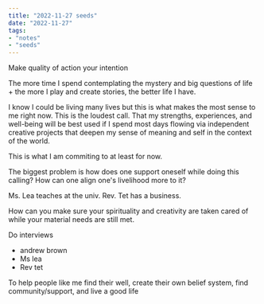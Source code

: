 ```yaml
---
title: "2022-11-27 seeds"
date: "2022-11-27"
tags:
- "notes"
- "seeds"
---
```


Make quality of action your intention

The more time I spend contemplating the mystery and big questions of life + the more I play and create stories, the better life I have.

I know I could be living many lives but this is what makes the most sense to me right now. This is the loudest call. That my strengths, experiences, and well-being will be best used if I spend most days flowing via independent creative projects that deepen my sense of meaning and self in the context of the world.

This is what I am commiting to at least for now.

The biggest problem is how does one support oneself while doing this calling? How can one align one's livelihood more to it?

Ms. Lea teaches at the univ.
Rev. Tet has a business.

How can you make sure your spirituality and creativity are taken cared of while your material needs are still met.

Do interviews
- andrew brown
- Ms lea
- Rev tet

To help people like me find their well, create their own belief system, find community/support, and live a good life